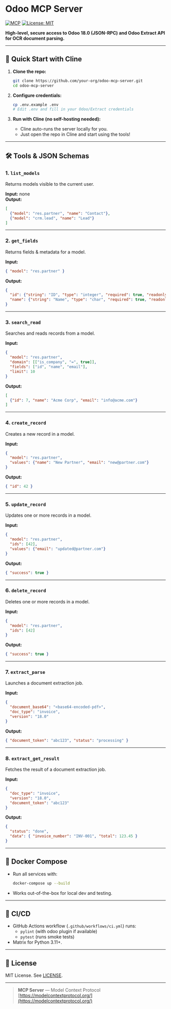 # Odoo MCP Server

[![MCP](https://img.shields.io/badge/MCP-Server-blue)](https://modelcontextprotocol.org/)
[![License: MIT](https://img.shields.io/badge/License-MIT-yellow.svg)](LICENSE)

**High-level, secure access to Odoo 18.0 (JSON-RPC) and Odoo Extract API for OCR document parsing.**

---

## 🚀 Quick Start with Cline

1. **Clone the repo:**
   ```bash
   git clone https://github.com/your-org/odoo-mcp-server.git
   cd odoo-mcp-server
   ```

2. **Configure credentials:**
   ```bash
   cp .env.example .env
   # Edit .env and fill in your Odoo/Extract credentials
   ```

3. **Run with Cline (no self-hosting needed):**
   - Cline auto-runs the server locally for you.
   - Just open the repo in Cline and start using the tools!

---

## 🛠️ Tools & JSON Schemas

### 1. `list_models`
Returns models visible to the current user.

**Input:** none  
**Output:**  
```json
[
  {"model": "res.partner", "name": "Contact"},
  {"model": "crm.lead", "name": "Lead"}
]
```

---

### 2. `get_fields`
Returns fields & metadata for a model.

**Input:**  
```json
{ "model": "res.partner" }
```
**Output:**  
```json
{
  "id": {"string": "ID", "type": "integer", "required": true, "readonly": true},
  "name": {"string": "Name", "type": "char", "required": true, "readonly": false}
}
```

---

### 3. `search_read`
Searches and reads records from a model.

**Input:**  
```json
{
  "model": "res.partner",
  "domain": [["is_company", "=", true]],
  "fields": ["id", "name", "email"],
  "limit": 10
}
```
**Output:**  
```json
[
  {"id": 7, "name": "Acme Corp", "email": "info@acme.com"}
]
```

---

### 4. `create_record`
Creates a new record in a model.

**Input:**  
```json
{
  "model": "res.partner",
  "values": {"name": "New Partner", "email": "new@partner.com"}
}
```
**Output:**  
```json
{ "id": 42 }
```

---

### 5. `update_record`
Updates one or more records in a model.

**Input:**  
```json
{
  "model": "res.partner",
  "ids": [42],
  "values": {"email": "updated@partner.com"}
}
```
**Output:**  
```json
{ "success": true }
```

---

### 6. `delete_record`
Deletes one or more records in a model.

**Input:**  
```json
{
  "model": "res.partner",
  "ids": [42]
}
```
**Output:**  
```json
{ "success": true }
```

---

### 7. `extract_parse`
Launches a document extraction job.

**Input:**  
```json
{
  "document_base64": "<base64-encoded-pdf>",
  "doc_type": "invoice",
  "version": "18.0"
}
```
**Output:**  
```json
{ "document_token": "abc123", "status": "processing" }
```

---

### 8. `extract_get_result`
Fetches the result of a document extraction job.

**Input:**  
```json
{
  "doc_type": "invoice",
  "version": "18.0",
  "document_token": "abc123"
}
```
**Output:**  
```json
{
  "status": "done",
  "data": { "invoice_number": "INV-001", "total": 123.45 }
}
```

---

## 🐳 Docker Compose

- Run all services with:
  ```bash
  docker-compose up --build
  ```
- Works out-of-the-box for local dev and testing.

---

## 🧪 CI/CD

- GitHub Actions workflow (`.github/workflows/ci.yml`) runs:
  - `pylint` (with odoo plugin if available)
  - `pytest` (runs smoke tests)
- Matrix for Python 3.11+.

---

## 📄 License

MIT License. See [LICENSE](LICENSE).

---

> **MCP Server** — Model Context Protocol  
> [https://modelcontextprotocol.org/](https://modelcontextprotocol.org/)
